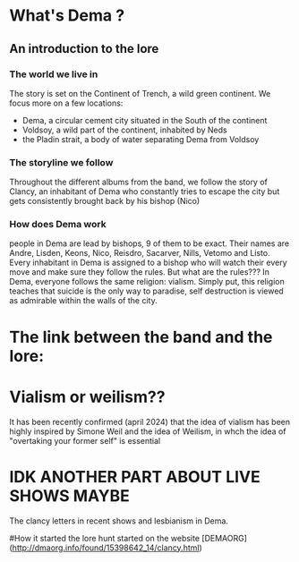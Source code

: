 # What's Dema ?
## An introduction to the lore
### The world we live in
The story is set on the Continent of Trench, a wild green continent. We focus more on a few locations: 
- Dema, a circular cement city situated in the South of the continent
- Voldsoy, a wild part of the continent, inhabited by Neds 
- the Pladin strait, a body of water separating Dema from Voldsoy

### The storyline we follow
Throughout the different albums from the band, we follow the story of Clancy, an inhabitant of Dema who constantly tries to escape the city but gets consistently brought back by his bishop (Nico)

### How does Dema work
people in Dema are lead by bishops, 9 of them to be exact. Their names are Andre, Lisden, Keons, Nico, Reisdro, Sacarver, Nills, Vetomo and Listo.
Every inhabitant in Dema is assigned to a bishop who will watch their every move and make sure they follow the rules.
But what are the rules???
In Dema, everyone follows the same religion: vialism. Simply put, this religion teaches that suicide is the only way to paradise, self destruction is viewed as admirable within the walls of the city. 

# The link between the band and the lore: 

# Vialism or weilism??
It has been recently confirmed (april 2024) that the idea of vialism has been highly inspired by Simone Weil and the idea of Weilism, in whch the idea of "overtaking your former self" is essential

#  IDK ANOTHER PART ABOUT LIVE SHOWS MAYBE
The clancy letters in recent shows and lesbianism in Dema. 

#How it started
the lore hunt started on the website [DEMAORG] (http://dmaorg.info/found/15398642_14/clancy.html)

